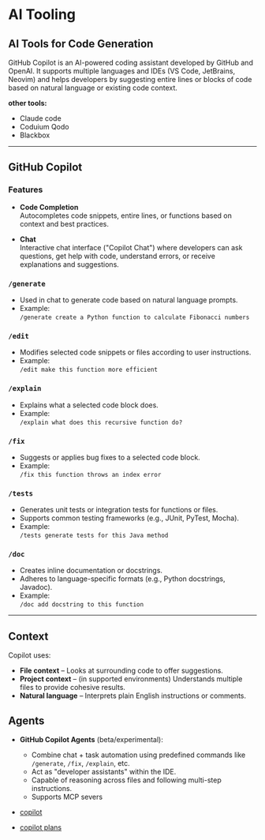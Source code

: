 # AI Tooling

## AI Tools for Code Generation

GitHub Copilot is an AI-powered coding assistant developed by GitHub and OpenAI. It supports multiple languages and IDEs (VS Code, JetBrains, Neovim) and helps developers by suggesting entire lines or blocks of code based on natural language or existing code context.

**other tools:**

- Claude code
- Coduium Qodo
- Blackbox

---

## GitHub Copilot

### Features

- **Code Completion**  
  Autocompletes code snippets, entire lines, or functions based on context and best practices.

- **Chat**  
  Interactive chat interface ("Copilot Chat") where developers can ask questions, get help with code, understand errors, or receive explanations and suggestions.


### `/generate`

- Used in chat to generate code based on natural language prompts.  
- Example:  
  `/generate create a Python function to calculate Fibonacci numbers`


### `/edit`

- Modifies selected code snippets or files according to user instructions.  
- Example:  
  `/edit make this function more efficient`


### `/explain`

- Explains what a selected code block does.  
- Example:  
  `/explain what does this recursive function do?`


### `/fix`

- Suggests or applies bug fixes to a selected code block.  
- Example:  
  `/fix this function throws an index error`


### `/tests`

- Generates unit tests or integration tests for functions or files.  
- Supports common testing frameworks (e.g., JUnit, PyTest, Mocha).  
- Example:  
  `/tests generate tests for this Java method`


### `/doc`

- Creates inline documentation or docstrings.  
- Adheres to language-specific formats (e.g., Python docstrings, Javadoc).  
- Example:  
  `/doc add docstring to this function`

---

## Context

Copilot uses:

- **File context** – Looks at surrounding code to offer suggestions.  
- **Project context** – (in supported environments) Understands multiple files to provide cohesive results.  
- **Natural language** – Interprets plain English instructions or comments.

## Agents

- **GitHub Copilot Agents** (beta/experimental):  
  - Combine chat + task automation using predefined commands like `/generate`, `/fix`, `/explain`, etc.  
  - Act as "developer assistants" within the IDE.  
  - Capable of reasoning across files and following multi-step instructions.
  - Supports MCP severs


- [copilot](https://github.com/copilot)
- [copilot plans](https://github.com/features/copilot/plans)




